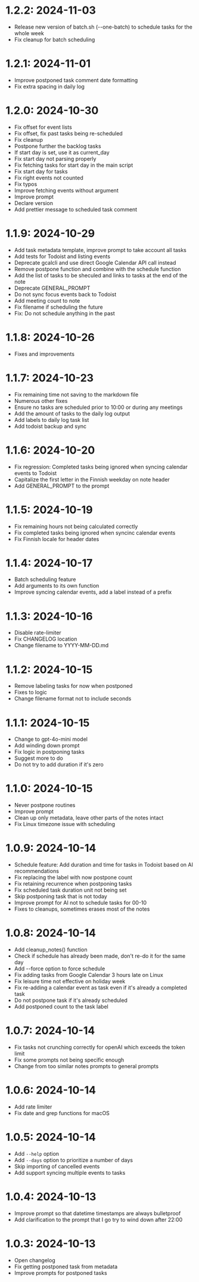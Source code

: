 # 1.2.2: 2024-11-03

* Release new version of batch.sh (--one-batch) to schedule tasks for the whole week
* Fix cleanup for batch scheduling

# 1.2.1: 2024-11-01

* Improve postponed task comment date formatting
* Fix extra spacing in daily log

# 1.2.0: 2024-10-30

* Fix offset for event lists
* Fix offset, fix past tasks being re-scheduled
* Fix cleanup
* Postpone further the backlog tasks
* If start day is set, use it as current_day
* Fix start day not parsing properly
* Fix fetching tasks for start day in the main script
* Fix start day for tasks
* Fix right events not counted
* Fix typos
* Improve fetching events without argument
* Improve prompt
* Declare version
* Add prettier message to scheduled task comment

# 1.1.9: 2024-10-29

* Add task metadata template, improve prompt to take account all tasks
* Add tests for Todoist and listing events
* Deprecate gcalcli and use direct Google Calendar API call instead
* Remove postpone function and combine with the schedule function
* Add the list of tasks to be sheculed and links to tasks at the end of the note
* Deprecate GENERAL_PROMPT
* Do not sync focus events back to Todoist
* Add meeting count to note
* Fix filename if scheduling the future
* Fix: Do not schedule anything in the past

# 1.1.8: 2024-10-26

* Fixes and improvements

# 1.1.7: 2024-10-23

* Fix remaining time not saving to the markdown file
* Numerous other fixes
* Ensure no tasks are scheduled prior to 10:00 or during any meetings
* Add the amount of tasks to the daily log output
* Add labels to daily log task list
* Add todoist backup and sync

# 1.1.6: 2024-10-20

* Fix regression: Completed tasks being ignored when syncing calendar events to Todoist
* Capitalize the first letter in the Finnish weekday on note header
* Add GENERAL_PROMPT to the prompt

# 1.1.5: 2024-10-19

* Fix remaining hours not being calculated correctly
* Fix completed tasks being ignored when syncinc calendar events
* Fix Finnish locale for header dates

# 1.1.4: 2024-10-17

* Batch scheduling feature
* Add arguments to its own function
* Improve syncing calendar events, add a label instead of a prefix

# 1.1.3: 2024-10-16

* Disable rate-limiter
* Fix CHANGELOG location
* Change filename to YYYY-MM-DD.md

# 1.1.2: 2024-10-15

* Remove labeling tasks for now when postponed
* Fixes to logic
* Change filename format not to include seconds

# 1.1.1: 2024-10-15

* Change to gpt-4o-mini model
* Add winding down prompt
* Fix logic in postponing tasks
* Suggest more to do
* Do not try to add duration if it's zero

# 1.1.0: 2024-10-15

* Never postpone routines
* Improve prompt
* Clean up only metadata, leave other parts of the notes intact
* Fix Linux timezone issue with scheduling

# 1.0.9: 2024-10-14

* Schedule feature: Add duration and time for tasks in Todoist based on AI recommendations
* Fix replacing the label with now postpone count
* Fix retaining recurrence when postponing tasks
* Fix scheduled task duration unit not being set
* Skip postponing task that is not today
* Improve prompt for AI not to schedule tasks for 00-10
* Fixes to cleanups, sometimes erases most of the notes

# 1.0.8: 2024-10-14

* Add cleanup_notes() function
* Check if schedule has already been made, don't re-do it for the same day
* Add --force option to force schedule
* Fix adding tasks from Google Calendar 3 hours late on Linux
* Fix leisure time not effective on holiday week
* Fix re-adding a calendar event as task even if it's already a completed task
* Do not postpone task if it's already scheduled
* Add postponed count to the task label

# 1.0.7: 2024-10-14

* Fix tasks not crunching correctly for openAI which exceeds the token limit
* Fix some prompts not being specific enough
* Change from too similar notes prompts to general prompts

# 1.0.6: 2024-10-14

* Add rate limiter
* Fix date and grep functions for macOS

# 1.0.5: 2024-10-14

* Add `--help` option
* Add `--days` option to prioritize a number of days
* Skip importing of cancelled events
* Add support syncing multiple events to tasks

# 1.0.4: 2024-10-13

* Improve prompt so that datetime timestamps are always bulletproof
* Add clarification to the prompt that I go try to wind down after 22:00

# 1.0.3: 2024-10-13

* Open changelog
* Fix getting postponed task from metadata
* Improve prompts for postponed tasks